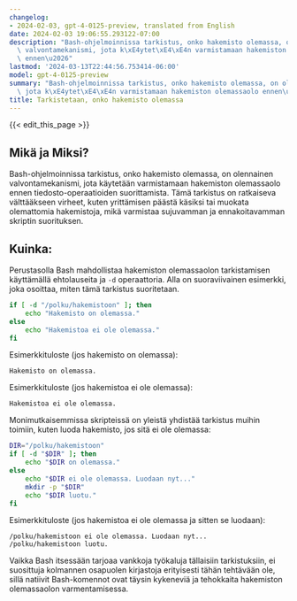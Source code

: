 ```yaml
---
changelog:
- 2024-02-03, gpt-4-0125-preview, translated from English
date: 2024-02-03 19:06:55.293122-07:00
description: "Bash-ohjelmoinnissa tarkistus, onko hakemisto olemassa, on olennainen\
  \ valvontamekanismi, jota k\xE4ytet\xE4\xE4n varmistamaan hakemiston olemassaolo\
  \ ennen\u2026"
lastmod: '2024-03-13T22:44:56.753414-06:00'
model: gpt-4-0125-preview
summary: "Bash-ohjelmoinnissa tarkistus, onko hakemisto olemassa, on olennainen valvontamekanismi,\
  \ jota k\xE4ytet\xE4\xE4n varmistamaan hakemiston olemassaolo ennen\u2026"
title: Tarkistetaan, onko hakemisto olemassa
---
```


{{< edit_this_page >}}

## Mikä ja Miksi?

Bash-ohjelmoinnissa tarkistus, onko hakemisto olemassa, on olennainen valvontamekanismi, jota käytetään varmistamaan hakemiston olemassaolo ennen tiedosto-operaatioiden suorittamista. Tämä tarkistus on ratkaiseva välttääkseen virheet, kuten yrittämisen päästä käsiksi tai muokata olemattomia hakemistoja, mikä varmistaa sujuvamman ja ennakoitavamman skriptin suorituksen.

## Kuinka:

Perustasolla Bash mahdollistaa hakemiston olemassaolon tarkistamisen käyttämällä ehtolauseita ja `-d` operaattoria. Alla on suoraviivainen esimerkki, joka osoittaa, miten tämä tarkistus suoritetaan.

```bash
if [ -d "/polku/hakemistoon" ]; then
    echo "Hakemisto on olemassa."
else
    echo "Hakemistoa ei ole olemassa."
fi
```

Esimerkkituloste (jos hakemisto on olemassa):
```
Hakemisto on olemassa.
```

Esimerkkituloste (jos hakemistoa ei ole olemassa):
```
Hakemistoa ei ole olemassa.
```

Monimutkaisemmissa skripteissä on yleistä yhdistää tarkistus muihin toimiin, kuten luoda hakemisto, jos sitä ei ole olemassa:

```bash
DIR="/polku/hakemistoon"
if [ -d "$DIR" ]; then
    echo "$DIR on olemassa."
else
    echo "$DIR ei ole olemassa. Luodaan nyt..."
    mkdir -p "$DIR"
    echo "$DIR luotu."
fi
```

Esimerkkituloste (jos hakemistoa ei ole olemassa ja sitten se luodaan):
```
/polku/hakemistoon ei ole olemassa. Luodaan nyt...
/polku/hakemistoon luotu.
```

Vaikka Bash itsessään tarjoaa vankkoja työkaluja tällaisiin tarkistuksiin, ei suosittuja kolmannen osapuolen kirjastoja erityisesti tähän tehtävään ole, sillä natiivit Bash-komennot ovat täysin kykeneviä ja tehokkaita hakemiston olemassaolon varmentamisessa.
